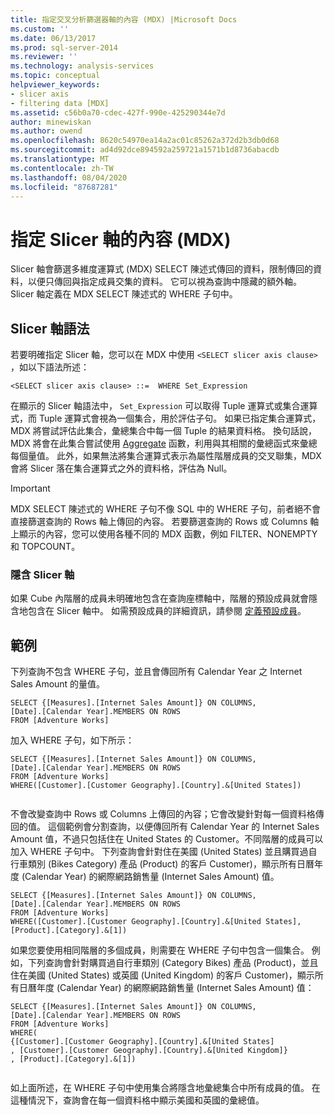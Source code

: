 ```yaml
---
title: 指定交叉分析篩選器軸的內容 (MDX) |Microsoft Docs
ms.custom: ''
ms.date: 06/13/2017
ms.prod: sql-server-2014
ms.reviewer: ''
ms.technology: analysis-services
ms.topic: conceptual
helpviewer_keywords:
- slicer axis
- filtering data [MDX]
ms.assetid: c56b0a70-cdec-427f-990e-425290344e7d
author: minewiskan
ms.author: owend
ms.openlocfilehash: 8620c54970ea14a2ac01c85262a372d2b3db0d68
ms.sourcegitcommit: ad4d92dce894592a259721a1571b1d8736abacdb
ms.translationtype: MT
ms.contentlocale: zh-TW
ms.lasthandoff: 08/04/2020
ms.locfileid: "87687281"
---
```

# <a name="specifying-the-contents-of-a-slicer-axis-mdx"></a>指定 Slicer 軸的內容 (MDX)
  Slicer 軸會篩選多維度運算式 (MDX) SELECT 陳述式傳回的資料，限制傳回的資料，以便只傳回與指定成員交集的資料。 它可以視為查詢中隱藏的額外軸。 Slicer 軸定義在 MDX SELECT 陳述式的 WHERE 子句中。  
  
## <a name="slicer-axis-syntax"></a>Slicer 軸語法  
 若要明確指定 Slicer 軸，您可以在 MDX 中使用 `<SELECT slicer axis clause>` ，如以下語法所述：  
  
```  
<SELECT slicer axis clause> ::=  WHERE Set_Expression  
```  
  
 在顯示的 Slicer 軸語法中， `Set_Expression` 可以取得 Tuple 運算式或集合運算式，而 Tuple 運算式會視為一個集合，用於評估子句。 如果已指定集合運算式，MDX 將嘗試評估此集合，彙總集合中每一個 Tuple 的結果資料格。 換句話說，MDX 將會在此集合嘗試使用 [Aggregate](/sql/mdx/aggregate-mdx) 函數，利用與其相關的彙總函式來彙總每個量值。 此外，如果無法將集合運算式表示為屬性階層成員的交叉聯集，MDX 會將 Slicer 落在集合運算式之外的資料格，評估為 Null。  
  
> [!IMPORTANT]  
>  MDX SELECT 陳述式的 WHERE 子句不像 SQL 中的 WHERE 子句，前者絕不會直接篩選查詢的 Rows 軸上傳回的內容。 若要篩選查詢的 Rows 或 Columns 軸上顯示的內容，您可以使用各種不同的 MDX 函數，例如 FILTER、NONEMPTY 和 TOPCOUNT。  
  
### <a name="implicit-slicer-axis"></a>隱含 Slicer 軸  
 如果 Cube 內階層的成員未明確地包含在查詢座標軸中，階層的預設成員就會隱含地包含在 Slicer 軸中。 如需預設成員的詳細資訊，請參閱 [定義預設成員](../attribute-properties-define-a-default-member.md)。  
  
## <a name="examples"></a>範例  
 下列查詢不包含 WHERE 子句，並且會傳回所有 Calendar Year 之 Internet Sales Amount 的量值。  
  
```  
SELECT {[Measures].[Internet Sales Amount]} ON COLUMNS,  
[Date].[Calendar Year].MEMBERS ON ROWS  
FROM [Adventure Works]  
```  
  
 加入 WHERE 子句，如下所示：  
  
```  
SELECT {[Measures].[Internet Sales Amount]} ON COLUMNS,  
[Date].[Calendar Year].MEMBERS ON ROWS  
FROM [Adventure Works]  
WHERE([Customer].[Customer Geography].[Country].&[United States])  
  
```  
  
 不會改變查詢中 Rows 或 Columns 上傳回的內容；它會改變針對每一個資料格傳回的值。 這個範例會分割查詢，以便傳回所有 Calendar Year 的 Internet Sales Amount 值，不過只包括住在 United States 的 Customer。不同階層的成員可以加入 WHERE 子句中。 下列查詢會針對住在美國 (United States) 並且購買過自行車類別 (Bikes Category) 產品 (Product) 的客戶 Customer)，顯示所有日曆年度 (Calendar Year) 的網際網路銷售量 (Internet Sales Amount) 值。  
  
```  
SELECT {[Measures].[Internet Sales Amount]} ON COLUMNS,  
[Date].[Calendar Year].MEMBERS ON ROWS  
FROM [Adventure Works]  
WHERE([Customer].[Customer Geography].[Country].&[United States], [Product].[Category].&[1])  
```  
  
 如果您要使用相同階層的多個成員，則需要在 WHERE 子句中包含一個集合。 例如，下列查詢會針對購買過自行車類別 (Category Bikes) 產品 (Product)，並且住在美國 (United States) 或英國 (United Kingdom) 的客戶 Customer)，顯示所有日曆年度 (Calendar Year) 的網際網路銷售量 (Internet Sales Amount) 值：  
  
```  
SELECT {[Measures].[Internet Sales Amount]} ON COLUMNS,  
[Date].[Calendar Year].MEMBERS ON ROWS  
FROM [Adventure Works]  
WHERE(  
{[Customer].[Customer Geography].[Country].&[United States]  
, [Customer].[Customer Geography].[Country].&[United Kingdom]}  
, [Product].[Category].&[1])  
  
```  
  
 如上面所述，在 WHERE 子句中使用集合將隱含地彙總集合中所有成員的值。 在這種情況下，查詢會在每一個資料格中顯示美國和英國的彙總值。  
  
  
